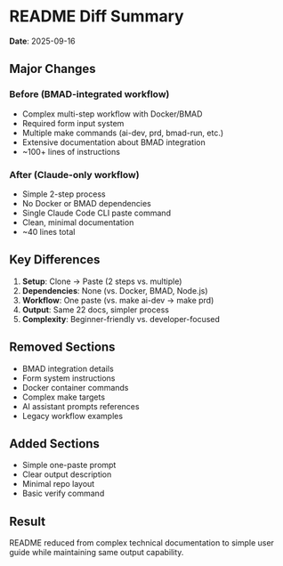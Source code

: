 # README Diff Summary
**Date**: 2025-09-16

## Major Changes

### Before (BMAD-integrated workflow)
- Complex multi-step workflow with Docker/BMAD
- Required form input system
- Multiple make commands (ai-dev, prd, bmad-run, etc.)
- Extensive documentation about BMAD integration
- ~100+ lines of instructions

### After (Claude-only workflow)
- Simple 2-step process
- No Docker or BMAD dependencies
- Single Claude Code CLI paste command
- Clean, minimal documentation
- ~40 lines total

## Key Differences

1. **Setup**: Clone → Paste (2 steps vs. multiple)
2. **Dependencies**: None (vs. Docker, BMAD, Node.js)
3. **Workflow**: One paste (vs. make ai-dev → make prd)
4. **Output**: Same 22 docs, simpler process
5. **Complexity**: Beginner-friendly vs. developer-focused

## Removed Sections
- BMAD integration details
- Form system instructions
- Docker container commands
- Complex make targets
- AI assistant prompts references
- Legacy workflow examples

## Added Sections
- Simple one-paste prompt
- Clear output description
- Minimal repo layout
- Basic verify command

## Result
README reduced from complex technical documentation to simple user guide while maintaining same output capability.